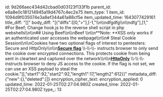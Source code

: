 id: 9d266aec434d42cbad0d03123f133f1b
parent_id: e6a8e0c181214945a19d4767c4ec2e75
item_type: 1
item_id: 1094d9f035074e3a8ef344a61a88cf5e
item_updated_time: 1643077429161
title_diff: "[]"
body_diff: "[{\"diffs\":[[0,\"&gt;\"],[-1,\"\\\n\\\ndfgdfg\\\n\\\ndfg\"],[1,\" #For Beef; Change hook.js to the reverse shell script in php webshells\\\n\\\n## Using Beef\\\n\\\nBeef \\\n\\\n**Note: **XSS only works if an authenticated user accesses the webpage\\\n\\\n# Steal Cookie Session\\\n\\\nCookies have two optional flags of interest to pentesters: Secure and HttpOnly\\\n\\\n<ins>**Secure flag**</ins> \\\\-\\\\-\\\\- instructs browser to only send the cookie over encrypted connections. This protects cookie from being sent in cleartext and captured over the network\\\n\\\n<ins>**HttpOnly**</ins> \\\\-\\\\-\\\\- instructs browser to deny JS access to the cookie. If the flag is not set, we can use an XSS payload to steal the cookie.\"]],\"start1\":92,\"start2\":92,\"length1\":17,\"length2\":612}]"
metadata_diff: {"new":{},"deleted":[]}
encryption_cipher_text: 
encryption_applied: 0
updated_time: 2022-01-25T02:27:04.980Z
created_time: 2022-01-25T02:27:04.980Z
type_: 13